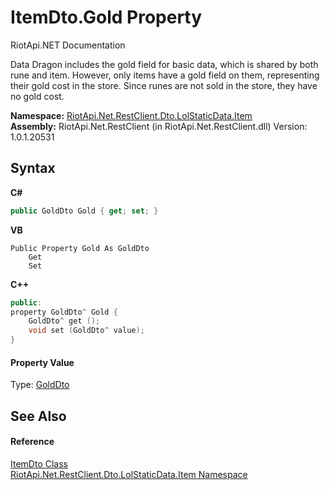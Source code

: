 # ItemDto.Gold Property 
RiotApi.NET Documentation 

Data Dragon includes the gold field for basic data, which is shared by both rune and item. However, only items have a gold field on them, representing their gold cost in the store. Since runes are not sold in the store, they have no gold cost.

**Namespace:**&nbsp;<a href="de48fbe3-5d1d-7329-f603-32d1973b0313">RiotApi.Net.RestClient.Dto.LolStaticData.Item</a><br />**Assembly:**&nbsp;RiotApi.Net.RestClient (in RiotApi.Net.RestClient.dll) Version: 1.0.1.20531

## Syntax

**C#**<br />
``` C#
public GoldDto Gold { get; set; }
```

**VB**<br />
``` VB
Public Property Gold As GoldDto
	Get
	Set
```

**C++**<br />
``` C++
public:
property GoldDto^ Gold {
	GoldDto^ get ();
	void set (GoldDto^ value);
}
```


#### Property Value
Type: <a href="ef0d5465-681c-30a4-05af-788e343ff260">GoldDto</a>

## See Also


#### Reference
<a href="152c228f-f557-6caf-c38a-642e6c61e827">ItemDto Class</a><br /><a href="de48fbe3-5d1d-7329-f603-32d1973b0313">RiotApi.Net.RestClient.Dto.LolStaticData.Item Namespace</a><br />